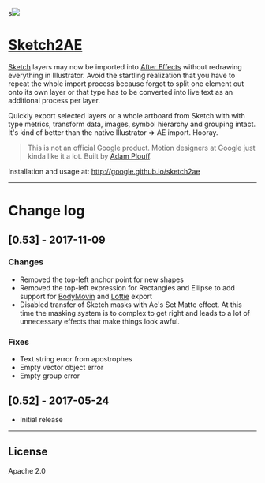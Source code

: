 s[<img src="https://github.com/google/sketch2ae/blob/gh-pages/gif/ae_gif.gif">](http://google.github.io/sketch2ae)

# [Sketch2AE][5ae3a8a1]
[Sketch][66b609ab] layers may now be imported into [After Effects][56a59ddd] without redrawing everything in Illustrator. Avoid the startling realization that you have to repeat the whole import process because forgot to split one element out onto its own layer or that type has to be converted into live text as an additional process per layer.

  [5ae3a8a1]: http://google.github.io/sketch2ae "Sketch2AE"

Quickly export selected layers or a whole artboard from Sketch with with type metrics, transform data, images, symbol hierarchy and grouping intact. It's kind of better than the native Illustrator => AE import. Hooray.

> This is not an official Google product. Motion designers at Google just kinda like it a lot. Built by [Adam Plouff][8638464d].

  [8638464d]: http://www.battleaxe.co/ "Battle Axe"
  [66b609ab]: https://www.sketchapp.com/ "Sketch App"
  [56a59ddd]: http://www.adobe.com/products/aftereffects.html "After Effects"
  [bodymovin]: https://github.com/bodymovin/bodymovin "BodyMovin"
  [lottie]: https://airbnb.design/lottie/ "Lottie"

Installation and usage at: http://google.github.io/sketch2ae

---

# Change log
## [0.53] - 2017-11-09
### Changes
- Removed the top-left anchor point for new shapes
- Removed the top-left expression for Rectangles and Ellipse to add support for [BodyMovin][bodymovin] and [Lottie][lottie] export
- Disabled transfer of Sketch masks with Ae's Set Matte effect. At this time the masking system is to complex to get right and leads to a lot of unnecessary effects that make things look awful.

### Fixes
- Text string error from apostrophes
- Empty vector object error
- Empty group error

## [0.52] - 2017-05-24
- Initial release


---
## License
Apache 2.0
